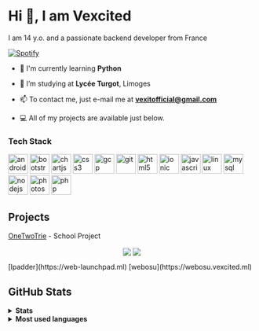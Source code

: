 # Hi 👋, I am Vexcited
I am 14 y.o. and a passionate backend developer from France

[![Spotify](https://vexcited.vercel.app/api/spotify)](https://open.spotify.com/user/ya2pmsrwdxkarhyp4q4a5a4or)

- 🔭 I'm currently learning **Python**

- 🌱 I’m studying at **Lycée Turgot**, Limoges

- 📫 To contact me, just e-mail me at **vexitofficial@gmail.com**

- 💻 All of my projects are available just below.

### Tech Stack
<p align="left"><img src="https://devicons.github.io/devicon/devicon.git/icons/android/android-original-wordmark.svg" alt="android" width="40" height="40"/> <img src="https://devicons.github.io/devicon/devicon.git/icons/bootstrap/bootstrap-plain.svg" alt="bootstrap" width="40" height="40"/> <img src="https://www.chartjs.org/media/logo-title.svg" alt="chartjs" width="40" height="40"/> <img src="https://devicons.github.io/devicon/devicon.git/icons/css3/css3-original-wordmark.svg" alt="css3" width="40" height="40"/> <img src="https://www.vectorlogo.zone/logos/google_cloud/google_cloud-icon.svg" alt="gcp" width="40" height="40"/> <img src="https://www.vectorlogo.zone/logos/git-scm/git-scm-icon.svg" alt="git" width="40" height="40"/> <img src="https://devicons.github.io/devicon/devicon.git/icons/html5/html5-original-wordmark.svg" alt="html5" width="40" height="40"/> <img src="https://upload.wikimedia.org/wikipedia/commons/d/d1/Ionic_Logo.svg" alt="ionic" width="40" height="40"/> <img src="https://devicons.github.io/devicon/devicon.git/icons/javascript/javascript-original.svg" alt="javascript" width="40" height="40"/> <img src="https://devicons.github.io/devicon/devicon.git/icons/linux/linux-original.svg" alt="linux" width="40" height="40"/> <img src="https://devicons.github.io/devicon/devicon.git/icons/mysql/mysql-original-wordmark.svg" alt="mysql" width="40" height="40"/> <img src="https://devicons.github.io/devicon/devicon.git/icons/nodejs/nodejs-original-wordmark.svg" alt="nodejs" width="40" height="40"/> <img src="https://devicons.github.io/devicon/devicon.git/icons/photoshop/photoshop-plain.svg" alt="photoshop" width="40" height="40"/> <img src="https://devicons.github.io/devicon/devicon.git/icons/php/php-original.svg" alt="php" width="40" height="40"/></p>

## Projects

[OneTwoTrie](https://ott.vexcited.ml) - School Project
<p align = "center">
<a href = "https://github.com/vexcited/onetwotrie"><img align="center"  src="https://github-readme-stats.vercel.app/api/pin/?username=vexcited&repo=onetwotrie&theme=tokyonight" /></a>
<a href = "https://github.com/Vexcited/windowsmediaremote-app"><img align="center"  src="https://github-readme-stats.vercel.app/api/pin/?username=vexcited&repo=windowsmediaremote-app&theme=tokyonight" /></a>
</p>
[lpadder](https://web-launchpad.ml)
[webosu](https://webosu.vexcited.ml)


## GitHub Stats
<details><summary><b>Stats</b></summary>
<p align = "center">
  <img src = "https://github-readme-stats.vercel.app/api?username=vexcited&show_icons=true&theme=tokyonight&line_height=27">
</p>
</details>

<details><summary><b>Most used languages</b></summary>
<p align = "center">
  <img src = "https://github-readme-stats.vercel.app/api/top-langs/?username=vexcited&hide=css,java,html&theme=tokyonight">
</p>
</details>




